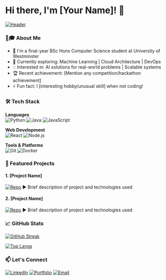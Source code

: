 # Hi there, I'm [Your Name]! 👋

[![Header](https://github.com/[YourUsername]/[YourUsername]/blob/main/assets/banner.png?raw=true)](https://your-portfolio-link.com)

### 👨🎓 About Me
- 🔭 I'm a final-year BSc Hons Computer Science student at University of Westminster
- 🌱 Currently exploring: Machine Learning | Cloud Architecture | DevOps
- 💡 Interested in: AI solutions for real-world problems | Scalable systems
- 🏆 Recent achievement: [Mention any competition/hackathon achievement]
- ⚡ Fun fact: I [interesting hobby/unusual skill] when not coding!

### 🛠 Tech Stack
**Languages**  
![Python](https://img.shields.io/badge/-Python-3776AB?style=flat&logo=python&logoColor=white)
![Java](https://img.shields.io/badge/-Java-007396?style=flat&logo=java&logoColor=white)
![JavaScript](https://img.shields.io/badge/-JavaScript-F7DF1E?style=flat&logo=javascript&logoColor=black)

**Web Development**  
![React](https://img.shields.io/badge/-React-61DAFB?style=flat&logo=react&logoColor=black)
![Node.js](https://img.shields.io/badge/-Node.js-339933?style=flat&logo=node.js&logoColor=white)

**Tools & Platforms**  
![Git](https://img.shields.io/badge/-Git-F05032?style=flat&logo=git&logoColor=white)
![Docker](https://img.shields.io/badge/-Docker-2496ED?style=flat&logo=docker&logoColor=white)

### 🚀 Featured Projects

#### 1. [Project Name]
[![Repo](https://github-readme-stats.vercel.app/api/pin/?username=[YourUsername]&repo=[RepoName]&theme=radical)](https://github.com/[YourUsername]/[RepoName])
▶️ Brief description of project and technologies used

#### 2. [Project Name]
[![Repo](https://github-readme-stats.vercel.app/api/pin/?username=[YourUsername]&repo=[RepoName]&theme=radical)](https://github.com/[YourUsername]/[RepoName])
▶️ Brief description of project and technologies used

### 📈 GitHub Stats

[![GitHub Streak](https://streak-stats.demolab.com?user=[YourUsername]&theme=radical)](https://git.io/streak-stats)

[![Top Langs](https://github-readme-stats.vercel.app/api/top-langs/?username=[YourUsername]&layout=compact&theme=radical)](https://github.com/anuraghazra/github-readme-stats)

### 📫 Let's Connect
[![LinkedIn](https://img.shields.io/badge/LinkedIn-0077B5?style=for-the-badge&logo=linkedin&logoColor=white)](https://linkedin.com/in/[YourProfile])
[![Portfolio](https://img.shields.io/badge/Portfolio-%23000000.svg?style=for-the-badge&logo=firefox&logoColor=#FF7139)](https://your-portfolio.com)
[![Email](https://img.shields.io/badge/Gmail-D14836?style=for-the-badge&logo=gmail&logoColor=white)](mailto:youremail@gmail.com)
